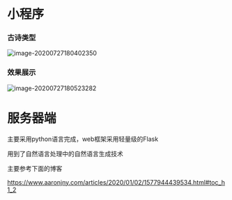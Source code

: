 # 小程序



### 古诗类型



![image-20200727180402350](C:\Users\a8389\AppData\Roaming\Typora\typora-user-images\image-20200727180402350.png)

### 效果展示

![image-20200727180523282](C:\Users\a8389\AppData\Roaming\Typora\typora-user-images\image-20200727180523282.png)





# 服务器端 

主要采用python语言完成，web框架采用轻量级的Flask

用到了自然语言处理中的自然语言生成技术



主要参考下面的博客

https://www.aaronjny.com/articles/2020/01/02/1577944439534.html#toc_h1_2